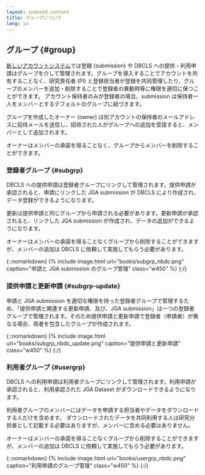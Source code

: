 ```yaml
---
layout: indexed_content
title: グループについて
lang: ja
---
```


## グループ  {#group}

[新しいアカウントシステム](account-integration.html)では登録 (submission) や DBCLS への提供・利用申請はグループを介して管理されます。グループを導入することでアカウントを共有することなく、研究責任者 (PI) と登録担当者が登録を共同管理したり、グループのメンバーを追加・削除することで登録者の異動時等に権限を適切に保つことができます。
アカウント保持者のみが登録者の場合、submission は保持者一人をメンバーとするデフォルトのグループに紐づきます。

グループを作成したオーナー (owner) は別アカウントの保持者のメールアドレスに招待メールを送信し、招待された人がグループへの追加を受諾すると、メンバーとして追加されます。

オーナーはメンバーの承諾を得ることなく、グループからメンバーを削除することができます。

### 登録者グループ  {#subgrp}

DBCLS への提供申請は登録者グループにリンクして管理されます。提供申請が承認されると、申請にリンクした JGA submission が DBCLS により作成され、データ登録ができるようになります。

更新は提供申請と同じグループから申請される必要があります。更新申請が承認されると、リンクした JGA submission が作成され、データの追加ができるようになります。

オーナーはメンバーの承諾を得ることなくグループから削除することができますが、メンバーの追加は DBCLS に依頼して実施してもらう必要があります。

{::nomarkdown}
{% include image.html url="books/subgrp_nbdc.png" caption="申請と JGA submission のグループ管理" class="w450" %}
{:/}

### 提供申請と更新申請  {#subgrp-update}

申請と JGA submission を適切な権限を持った登録者グループで管理するため、「提供申請と関連する更新申請、及び、JGA submission」は一つの登録者グループで管理されます。そのため提供申請と更新申請で登録者（申請者）が異なる場合、両者を包含したグループが作成されます。

{::nomarkdown}
{% include image.html url="books/subgrp_nbdc_update.png" caption="提供申請と更新申請" class="w450" %}
{:/}

### 利用者グループ  {#usergrp}

DBCLS への利用申請は利用者グループにリンクして管理されます。利用申請が承認されると、利用承認された JGA Dataset がダウンロードできるようになります。

<span class="red">利用者グループのメンバーにはデータを申請する担当者やデータをダウンロードする人だけを含めます。 ダウンロードされたデータを共同利用する人は研究分担者として記載する必要はありますが、メンバーに含める必要はありません。</span>

オーナーはメンバーの承諾を得ることなくグループから削除することができますが、メンバーの追加は DBCLS に依頼して実施してもらう必要があります。

{::nomarkdown}
{% include image.html url="books/usergrp_nbdc.png" caption="利用申請のグループ管理" class="w450" %}
{:/}